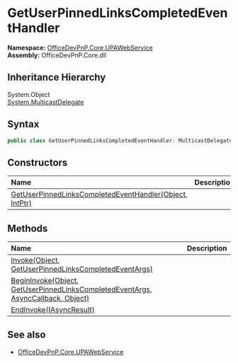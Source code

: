# GetUserPinnedLinksCompletedEventHandler
  

**Namespace:** [OfficeDevPnP.Core.UPAWebService](OfficeDevPnP.Core.UPAWebService.md)  
**Assembly:** OfficeDevPnP.Core.dll  
## Inheritance Hierarchy
System.Object  
    [System.MulticastDelegate](System.MulticastDelegate.md)
## Syntax
```C#
public class GetUserPinnedLinksCompletedEventHandler: MulticastDelegate
```
## Constructors
|**Name**|**Description**|
|:-----|:-----|
| [GetUserPinnedLinksCompletedEventHandler(Object, IntPtr)](OfficeDevPnP.Core.UPAWebService.GetUserPinnedLinksCompletedEventHandler.ctor1.md) | 
## Methods
|**Name**|**Description**|
|:-----|:-----|
| [Invoke(Object, GetUserPinnedLinksCompletedEventArgs)](OfficeDevPnP.Core.UPAWebService.GetUserPinnedLinksCompletedEventHandler.5691d3c5.md) | 
| [BeginInvoke(Object, GetUserPinnedLinksCompletedEventArgs, AsyncCallback, Object)](OfficeDevPnP.Core.UPAWebService.GetUserPinnedLinksCompletedEventHandler.1501a3c.md) | 
| [EndInvoke(IAsyncResult)](OfficeDevPnP.Core.UPAWebService.GetUserPinnedLinksCompletedEventHandler.c9867657.md) | 
## See also
- [OfficeDevPnP.Core.UPAWebService](OfficeDevPnP.Core.UPAWebService.md)
